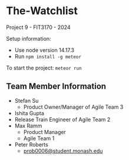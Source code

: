 # The-Watchlist
Project 9 - FIT3170 - 2024

Setup information:
- Use node version 14.17.3
- Run `npm install -g meteor`

To start the project:
```meteor run```

## Team Member Information
- Stefan Su
  - Product Owner/Manager of Agile Team 3 
- Ishita Gupta
 - Release Train Engineer of Agile Team 2
- Max Ramm
  - Product Manager
  - Agile Team 1
- Peter Roberts
  - prob0006@student.monash.edu